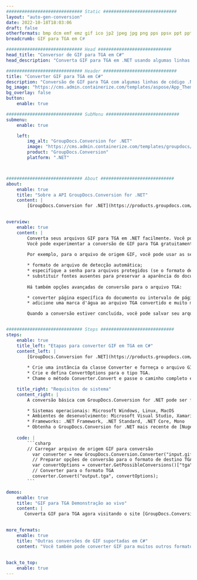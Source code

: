 ```yaml
---
############################# Static ############################
layout: "auto-gen-conversion"
date: 2022-10-18T18:03:06
draft: false
otherformats: bmp dcm emf emz gif ico jp2 jpeg jpg png pps ppsx ppt pptx psb psd svg svgz tga tif tiff webp wmf wmz
breadcrumb: GIF para TGA em C#

############################# Head ############################
head_title: "Conversor de GIF para TGA em C#"
head_description: "Converta GIF para TGA em .NET usando algumas linhas de código. Use a API de conversão de documentos do GroupDocs para converter mais de 160 formatos de arquivo."

############################# Header ############################
title: "Converter GIF para TGA em C#"
description: "Conversão de GIF para TGA com algumas linhas de código .NET"
bg_image: "https://cms.admin.containerize.com/templates/aspose/App_Themes/V3/images/bg/header1.png"
bg_overlay: false
button:
    enable: true

############################# SubMenu ############################
submenu:
    enable: true

    left:
        img_alt: "GroupDocs.Conversion for .NET"
        image: "https://cms.admin.containerize.com/templates/groupdocs/images/product-logos/90x90-noborder/groupdocs-conversion-net.png"
        product: "GroupDocs.Conversion"
        platform: ".NET"



############################# About ############################
about:
    enable: true
    title: "Sobre a API GroupDocs.Conversion for .NET"
    content: |
        [GroupDocs.Conversion for .NET](https://products.groupdocs.com/conversion/net/) pode ser usado para converter Microsoft Word, Excel, PowerPoint, PDF, Visio e outros formatos. GroupDocs.Conversion é uma API independente que é adequada para sistemas internos e de back-end onde é necessário alto desempenho. Não depende de nenhum software como Microsoft ou Open Office.
    

overview:
    enable: true
    content: |
        Converta seus arquivos GIF para TGA em .NET facilmente. Você pode usar apenas algumas linhas de código C# em qualquer plataforma de sua escolha, como - Windows, Linux, macOS.
        Você pode experimentar a conversão de GIF para TGA gratuitamente e avaliar a qualidade dos resultados da conversão. Juntamente com cenários de conversão de arquivo simples, você pode tentar opções mais avançadas para carregar o arquivo de origem GIF e para salvar o resultado de saída TGA. 
        
        Por exemplo, para o arquivo de origem GIF, você pode usar as seguintes opções de carregamento:

        * formato de arquivo de detecção automática;
        * especifique a senha para arquivos protegidos (se o formato de arquivo suportar);
        * substituir fontes ausentes para preservar a aparência do documento.
        
        Há também opções avançadas de conversão para o arquivo TGA:

        * converter página específica do documento ou intervalo de páginas;
        * adicione uma marca d'água ao arquivo TGA convertido e muito mais.

        Quando a conversão estiver concluída, você pode salvar seu arquivo TGA no caminho do arquivo local ou em qualquer armazenamento de terceiros, como FTP, Amazon S3, Google Drive, Dropbox etc. Observe - para converter GIF para {{ TO}} não há necessidade de nenhum software adicional instalado - como MS Office, Open Office, Adobe Acrobat Reader etc.


############################# Steps ############################
steps:
    enable: true
    title_left: "Etapas para converter GIF em TGA em C#"
    content_left: |
        [GroupDocs.Conversion for .NET](https://products.groupdocs.com/conversion/net/) torna mais fácil para os desenvolvedores converter um arquivo GIF para TGA com algumas linhas de código.
        
        * Crie uma instância da classe Converter e forneça o arquivo GIF com o caminho completo
        * Crie e defina ConvertOptions para o tipo TGA.
        * Chame o método Converter.Convert e passe o caminho completo e o formato (TGA) como parâmetro

    title_right: "Requisitos de sistema"
    content_right: |
        A conversão básica com GroupDocs.Conversion for .NET pode ser feita em apenas algumas etapas simples. Nossas APIs são suportadas em todas as principais plataformas e sistemas operacionais. Antes de executar o código abaixo, certifique-se de ter os seguintes pré-requisitos instalados em seu sistema.

        * Sistemas operacionais: Microsoft Windows, Linux, MacOS
        * Ambientes de desenvolvimento: Microsoft Visual Studio, Xamarin, MonoDevelop
        * Frameworks: .NET Framework, .NET Standard, .NET Core, Mono
        * Obtenha o GroupDocs.Conversion for .NET mais recente de [Nuget](https://www.nuget.org/packages/groupdocs.conversion)
         
    code: |
        ```csharp    
        // Carregar arquivo de origem GIF para conversão
          var converter = new GroupDocs.Conversion.Converter("input.gif");
          // Preparar opções de conversão para o formato de destino TGA
          var convertOptions = converter.GetPossibleConversions()["tga"].ConvertOptions;
          // Converter para o formato TGA
          converter.Convert("output.tga", convertOptions);
        ```

demos:
    enable: true
    title: "GIF para TGA Demonstração ao vivo"
    content: |
       Converta GIF para TGA agora visitando o site [GroupDocs.Conversion App](https://products.groupdocs.app/conversion/family). A demonstração online tem as seguintes vantagens
          

more_formats:
    enable: true
    title: "Outras conversões de GIF suportadas em C#"
    content: "Você também pode converter GIF para muitos outros formatos de arquivo. Por favor, veja a lista abaixo."
       
       
back_to_top:
    enable: true
---
```

